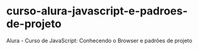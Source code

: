# curso-alura-javascript-e-padroes-de-projeto
Alura - Curso de JavaScript: Conhecendo o Browser e padrões de projeto
